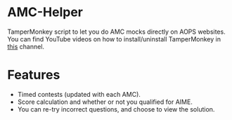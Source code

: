 # AMC-Helper

TamperMonkey script to let you do AMC mocks directly on AOPS websites.
You can find YouTube videos on how to install/uninstall TamperMonkey in [this](https://www.youtube.com/@tampermonkey/videos) channel.

# Features

* Timed contests (updated with each AMC).
* Score calculation and whether or not you qualified for AIME.
* You can re-try incorrect questions, and choose to view the solution.
